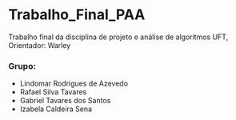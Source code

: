 # Trabalho_Final_PAA
Trabalho final da disciplina de projeto e análise de algoritmos UFT, Orientador: Warley

### Grupo:

- Lindomar Rodrigues de Azevedo
- Rafael Silva Tavares
- Gabriel Tavares dos Santos
- Izabela Caldeira Sena
